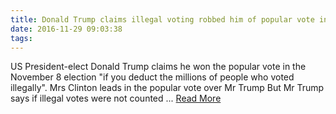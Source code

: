 ```yaml
---
title: Donald Trump claims illegal voting robbed him of popular vote in US election
date: 2016-11-29 09:03:38
tags:
---
```

US President-elect Donald Trump claims he won the popular vote in the November 8 election "if you deduct the millions of people who voted illegally". Mrs Clinton leads in the popular vote over Mr Trump But Mr Trump says if illegal votes were not counted ...
[Read More](http://www.abc.net.au/news/2016-11-28/trump-claims-illegal-voting-robbed-him-of-us-popular-vote/8063360)